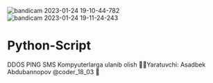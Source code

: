 ![bandicam 2023-01-24 19-10-44-782](https://user-images.githubusercontent.com/97333773/214561539-616792b1-aea5-4940-8733-ae6a03ca52a4.png)
![bandicam 2023-01-24 19-11-24-243](https://user-images.githubusercontent.com/97333773/214561547-694ff9f9-6aef-47d7-8b02-ffe5edf162a5.png)
# Python-Script
DDOS PING SMS Kompyuterlarga ulanib olish 👨‍💻Yaratuvchi: Asadbek Abdubannopov @coder_18_03  💬

